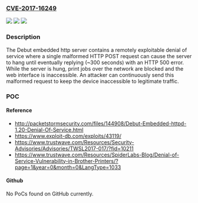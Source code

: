 ### [CVE-2017-16249](https://cve.mitre.org/cgi-bin/cvename.cgi?name=CVE-2017-16249)
![](https://img.shields.io/static/v1?label=Product&message=n%2Fa&color=blue)
![](https://img.shields.io/static/v1?label=Version&message=n%2Fa&color=blue)
![](https://img.shields.io/static/v1?label=Vulnerability&message=n%2Fa&color=brighgreen)

### Description

The Debut embedded http server contains a remotely exploitable denial of service where a single malformed HTTP POST request can cause the server to hang until eventually replying (~300 seconds) with an HTTP 500 error. While the server is hung, print jobs over the network are blocked and the web interface is inaccessible. An attacker can continuously send this malformed request to keep the device inaccessible to legitimate traffic.

### POC

#### Reference
- http://packetstormsecurity.com/files/144908/Debut-Embedded-httpd-1.20-Denial-Of-Service.html
- https://www.exploit-db.com/exploits/43119/
- https://www.trustwave.com/Resources/Security-Advisories/Advisories/TWSL2017-017/?fid=10211
- https://www.trustwave.com/Resources/SpiderLabs-Blog/Denial-of-Service-Vulnerability-in-Brother-Printers/?page=1&year=0&month=0&LangType=1033

#### Github
No PoCs found on GitHub currently.

